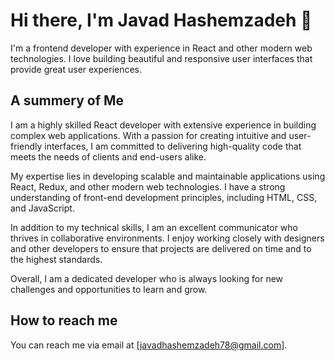 # Hi there, I'm Javad Hashemzadeh 👋

I'm a frontend developer with experience in React and other modern web technologies. I love building beautiful and responsive user interfaces that provide great user experiences.

## A summery of Me

I am a highly skilled React developer with extensive experience in building complex web applications. With a passion for creating intuitive and user-friendly interfaces, I am committed to delivering high-quality code that meets the needs of clients and end-users alike.

My expertise lies in developing scalable and maintainable applications using React, Redux, and other modern web technologies. I have a strong understanding of front-end development principles, including HTML, CSS, and JavaScript.

In addition to my technical skills, I am an excellent communicator who thrives in collaborative environments. I enjoy working closely with designers and other developers to ensure that projects are delivered on time and to the highest standards.

Overall, I am a dedicated developer who is always looking for new challenges and opportunities to learn and grow.

## How to reach me

You can reach me via email at [javadhashemzadeh78@gmail.com].

